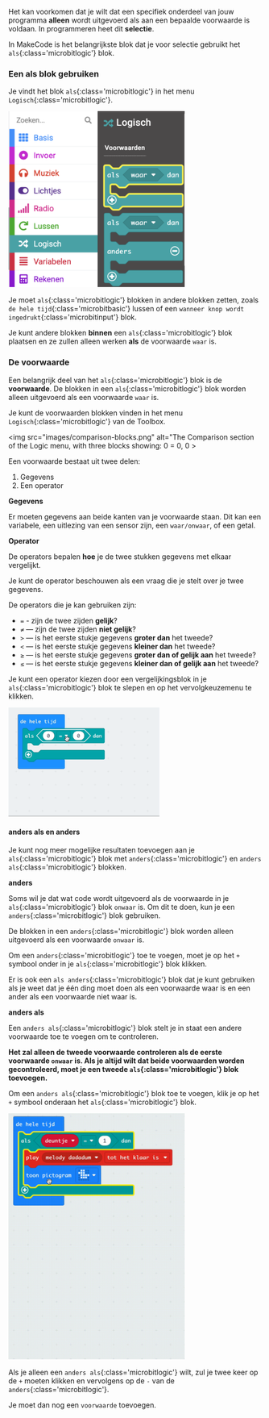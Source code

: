 Het kan voorkomen dat je wilt dat een specifiek onderdeel van jouw programma **alleen** wordt uitgevoerd als aan een bepaalde voorwaarde is voldaan. In programmeren heet dit **selectie**.

In MakeCode is het belangrijkste blok dat je voor selectie gebruikt het `als`{:class='microbitlogic'} blok.

### Een als blok gebruiken

Je vindt het blok `als`{:class='microbitlogic'} in het menu `Logisch`{:class='microbitlogic'}.

<img src="images/if-block-location.png" alt="The Logic menu with the `if` block highlighted." width="350"/>

Je moet `als`{:class='microbitlogic'} blokken in andere blokken zetten, zoals `de hele tijd`{:class='microbitbasic'} lussen of een `wanneer knop wordt ingedrukt`{:class='microbitinput'} blok.

Je kunt andere blokken **binnen** een `als`{:class='microbitlogic'} blok plaatsen en ze zullen alleen werken **als** de voorwaarde `waar` is.

### De voorwaarde

Een belangrijk deel van het `als`{:class='microbitlogic'} blok is de **voorwaarde**. De blokken in een `als`{:class='microbitlogic'} blok worden alleen uitgevoerd als een voorwaarde `waar` is.

Je kunt de voorwaarden blokken vinden in het menu `Logisch`{:class='microbitlogic'} van de Toolbox.

<img src="images/comparison-blocks.png" alt="The Comparison section of the Logic menu, with three blocks showing: 0 = 0, 0 >

Een voorwaarde bestaat uit twee delen:

1. Gegevens
2. Een operator

**Gegevens**

Er moeten gegevens aan beide kanten van je voorwaarde staan. Dit kan een variabele, een uitlezing van een sensor zijn, een `waar/onwaar`, of een getal.

**Operator**

De operators bepalen **hoe** je de twee stukken gegevens met elkaar vergelijkt.

Je kunt de operator beschouwen als een vraag die je stelt over je twee gegevens.

De operators die je kan gebruiken zijn:

- `=` - zijn de twee zijden **gelijk**?
- `≠` — zijn de twee zijden **niet gelijk**?
- `>` — is het eerste stukje gegevens **groter dan** het tweede?
- `<` — is het eerste stukje gegevens **kleiner dan** het tweede?
- `≥` — is het eerste stukje gegevens **groter dan of gelijk aan** het tweede?
- `≤` — is het eerste stukje gegevens **kleiner dan of gelijk aan** het tweede?

Je kunt een operator kiezen door een vergelijkingsblok in je `als`{:class='microbitlogic'} blok te slepen en op het vervolgkeuzemenu te klikken.

<img src="images/changing-operator.gif" alt="A demonstration of using the drop-down menu on a comparison block to change the operator." width="300"/>

#### anders als en anders

Je kunt nog meer mogelijke resultaten toevoegen aan je `als`{:class='microbitlogic'} blok met `anders`{:class='microbitlogic'} en `anders als`{:class='microbitlogic'} blokken.

**anders**

Soms wil je dat wat code wordt uitgevoerd als de voorwaarde in je `als`{:class='microbitlogic'} blok `onwaar` is. Om dit te doen, kun je een `anders`{:class='microbitlogic'} blok gebruiken.

De blokken in een `anders`{:class='microbitlogic'} blok worden alleen uitgevoerd als een voorwaarde `onwaar` is.

Om een `anders`{:class='microbitlogic'} toe te voegen, moet je op het `+` symbool onder in je `als`{:class='microbitlogic'} blok klikken.

Er is ook een `als anders`{:class='microbitlogic'} blok dat je kunt gebruiken als je weet dat je één ding moet doen als een voorwaarde waar is en een ander als een voorwaarde niet waar is.

**anders als**

Een `anders als`{:class='microbitlogic'} blok stelt je in staat een andere voorwaarde toe te voegen om te controleren.

**Het zal alleen de tweede voorwaarde controleren als de eerste voorwaarde `onwaar` is. Als je altijd wilt dat beide voorwaarden worden gecontroleerd, moet je een tweede `als`{:class='microbitlogic'} blok toevoegen.**

Om een `anders als`{:class='microbitlogic'} blok toe te voegen, klik je op het `+` symbool onderaan het `als`{:class='microbitlogic'} blok.

<img src="images/elseif-blocks.gif" alt="An animation showing the + symbol being used to add three 'else if' sections. Finally, the 'else' is removed from the end by clicking the '-' symbol next to it." width="350"/>

Als je alleen een `anders als`{:class='microbitlogic'} wilt, zul je twee keer op de `+` moeten klikken en vervolgens op de `-` van de `anders`{:class='microbitlogic'}.

Je moet dan nog een `voorwaarde` toevoegen.
